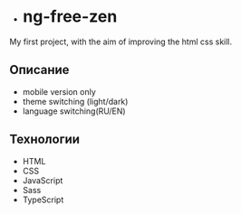 - # ng-free-zen

My first project, with the aim of improving the html css skill.

## Описание

- mobile version only
- theme switching (light/dark)
- language switching(RU/EN)

## Технологии

- HTML  
- CSS  
- JavaScript
- Sass
- TypeScript
